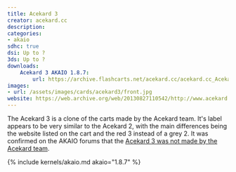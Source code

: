 ```yaml
---
title: Acekard 3
creator: acekard.cc
description:
categories:
- akaio
sdhc: true
dsi: Up to ?
3ds: Up to ?
downloads:
    Acekard 3 AKAIO 1.8.7:
        url: https://archive.flashcarts.net/acekard.cc/acekard.cc_Acekard_3_AKAIO_1.8.7.zip
images:
- url: /assets/images/cards/acekard3/front.jpg
website: https://web.archive.org/web/20130827110542/http://www.acekard.cc/
---
```


The Acekard 3 is a clone of the carts made by the Acekard team. It's label appears to be very similar to the Acekard 2, with the main differences being the website listed on the cart and the red 3 instead of a grey 2. It was confirmed on the AKAIO forums that the [Acekard 3 was not made by the Acekard team](https://web.archive.org/web/20160317004544/http://akaio.net/forum/viewtopic.php?f=8&t=909&sid=4f27df9fddabe5160fc80bc05e5d3038).

{% include kernels/akaio.md akaio="1.8.7" %}